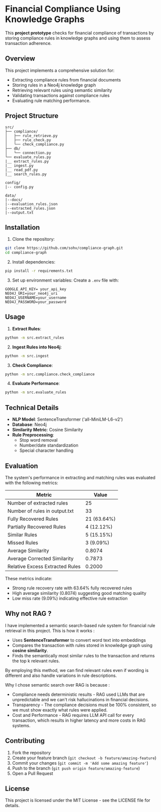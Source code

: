 # Financial Compliance Using Knowledge Graphs

This **project prototype** checks for financial compliance of transactions by storing compliance rules in knowledge graphs and using 
them to assess transaction adherence.

## Overview

This project implements a comprehensive solution for:
- Extracting compliance rules from financial documents
- Storing rules in a Neo4j knowledge graph
- Retrieving relevant rules using semantic similarity
- Validating transactions against compliance rules
- Evaluating rule matching performance.

## Project Structure

```
src/
├── compliance/           
│   ├── rule_retrieve.py 
│   ├── rule_check.py    
│   └── check_compliance.py 
├── db/                  
│   └── connection.py    
└── evaluate_rules.py 
|__ extract_rules.py
|__ ingest.py
|__ read_pdf.py
|__ search_rules.py

config/
|-- config.py

data/
|--docs/
|--evaluation_rules.json
|--extracted_rules.json
|--output.txt
```

## Installation

1. Clone the repository:
```bash
git clone https://github.com/sohv/compliance-graph.git
cd compliance-graph
```

2. Install dependencies:
```bash
pip install -r requirements.txt
```

3. Set up environment variables:
Create a `.env` file with:
```
GOOGLE_API_KEY= your_api_key
NEO4J_URI=your_neo4j_uri
NEO4J_USERNAME=your_username
NEO4J_PASSWORD=your_password
```

## Usage

1. **Extract Rules**:
```bash
python -m src.extract_rules
```

2. **Ingest Rules into Neo4j**:
```bash
python -m src.ingest
```

3. **Check Compliance**:
```bash
python -m src.compliance.check_compliance
```

4. **Evaluate Performance**:
```bash
python -m src.evaluate_rules
```

## Technical Details

- **NLP Model**: SentenceTransformer ('all-MiniLM-L6-v2')
- **Database**: Neo4j
- **Similarity Metric**: Cosine Similarity
- **Rule Preprocessing**: 
  - Stop word removal
  - Number/date standardization
  - Special character handling

## Evaluation

The system's performance in extracting and matching rules was evaluated with the following metrics:

| Metric | Value |
|--------|-------|
| Number of extracted rules | 25 |
| Number of rules in output.txt | 33 |
| Fully Recovered Rules | 21 (63.64%) |
| Partially Recovered Rules | 4 (12.12%) |
| Similar Rules | 5 (15.15%) |
| Missed Rules | 3 (9.09%) |
| Average Similarity | 0.8074 |
| Average Corrected Similarity | 0.7873 |
| Relative Excess Extracted Rules | 0.2000 |

These metrics indicate:
- Strong rule recovery rate with 63.64% fully recovered rules
- High average similarity (0.8074) suggesting good matching quality
- Low miss rate (9.09%) indicating effective rule extraction


## Why not RAG ?

I have implemented a semantic search-based rule system for financial rule retrieval in this project. This is how it works :
- Uses **SentenceTransformer** to convert word text into embeddings
- Compares the transaction with rules stored in knowledge graph using **cosine similarity**.
- Finds the semantically most similar rules to the transaction and returns the top k relevant rules.

By employing this method, we can find relevant rules even if wording is different and also handle variations in rule descriptions.

Why I chose semantic search over RAG is because :
- Compliance needs deterministic results - RAG used LLMs that are unpredictable and we can't risk hallucinations in financial decisions.
- Transparency - The compliance decisions must be 100% consistent, so we must show exactly what rules were applied.
- Cost and Performance - RAG requires LLM API call for every transaction, which results in higher latency and more costs in RAG systems.

## Contributing

1. Fork the repository
2. Create your feature branch (`git checkout -b feature/amazing-feature`)
3. Commit your changes (`git commit -m 'Add some amazing feature'`)
4. Push to the branch (`git push origin feature/amazing-feature`)
5. Open a Pull Request

## License

This project is licensed under the MIT License - see the LICENSE file for details.

